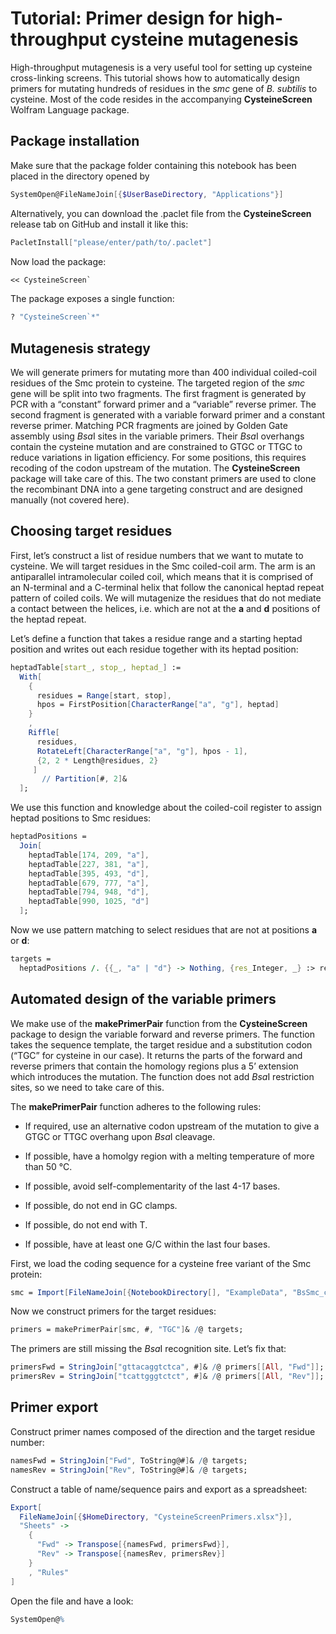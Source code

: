 # Tutorial: Primer design for high-throughput cysteine mutagenesis

High-throughput mutagenesis is a very useful tool for setting up cysteine cross-linking screens. This tutorial shows how to automatically design primers for mutating hundreds of residues in the *smc* gene of *B. subtilis* to cysteine. Most of the code resides in the accompanying **CysteineScreen** Wolfram Language package.

## Package installation

Make sure that the package folder containing this notebook has been placed in the directory opened by



```mathematica
SystemOpen@FileNameJoin[{$UserBaseDirectory, "Applications"}]
```

Alternatively, you can download the .paclet file from the **CysteineScreen** release tab on GitHub and install it like this:



```mathematica
PacletInstall["please/enter/path/to/.paclet"]
```

Now load the package:



```mathematica
<< CysteineScreen`
```

The package exposes a single function:



```mathematica
? "CysteineScreen`*"
```

[//]: # (No rules defined for Print)

## Mutagenesis strategy

We will generate primers for mutating more than 400 individual coiled-coil residues of the Smc protein to cysteine. The targeted region of the *smc* gene will be split into two fragments. The first fragment is generated by PCR with a “constant” forward primer and a “variable” reverse primer. The second fragment is generated with a variable forward primer and a constant reverse primer. Matching PCR fragments are joined by Golden Gate assembly using *Bsa*I sites in the variable primers. Their *Bsa*I overhangs contain the cysteine mutation and are constrained to GTGC or TTGC to reduce variations in ligation efficiency.  For some positions, this requires recoding of the codon upstream of the mutation. The **CysteineScreen** package will take care of this. The two constant primers are used to clone the recombinant DNA into a gene targeting construct and are designed manually (not covered here).

## Choosing target residues

First, let’s construct a list of residue numbers that we want to mutate to cysteine. We will target residues in the Smc coiled-coil arm. The arm is an antiparallel intramolecular coiled coil, which means that it is comprised of an N-terminal and a C-terminal helix that follow the canonical heptad repeat pattern of coiled coils. We will mutagenize the residues that do not mediate a contact between the helices, i.e. which are not at the **a** and **d** positions of the heptad repeat.

Let’s define a function that takes a residue range and a starting heptad position and writes out each residue together with its heptad position:



```mathematica
heptadTable[start_, stop_, heptad_] :=
  With[
    {
      residues = Range[start, stop],
      hpos = FirstPosition[CharacterRange["a", "g"], heptad]
    }
    ,
    Riffle[
      residues,
      RotateLeft[CharacterRange["a", "g"], hpos - 1], 
      {2, 2 * Length@residues, 2}
     ]
       // Partition[#, 2]&
  ];
```

We use this function and knowledge about the coiled-coil register to assign heptad positions to Smc residues:



```mathematica
heptadPositions = 
  Join[
    heptadTable[174, 209, "a"],
    heptadTable[227, 381, "a"],
    heptadTable[395, 493, "d"],
    heptadTable[679, 777, "a"],
    heptadTable[794, 948, "d"],
    heptadTable[990, 1025, "d"]
  ];
```

Now we use pattern matching to select residues that are not at positions **a** or **d**:



```mathematica
targets =
  heptadPositions /. {{_, "a" | "d"} -> Nothing, {res_Integer, _} :> res};
```

## Automated design of the variable primers

We make use of the **makePrimerPair** function from the **CysteineScreen** package to design the variable forward and reverse primers. The function takes the sequence template, the target residue and a substitution codon (“TGC” for cysteine in our case). It returns the parts of the forward and reverse primers that contain the homology regions plus a 5’ extension which introduces the mutation. The function does not add *Bsa*I restriction sites, so we need to take care of this.

The **makePrimerPair** function adheres to the following rules:

   + If required, use an alternative codon upstream of the mutation to give a GTGC or TTGC overhang upon *Bsa*I cleavage.

   + If possible, have a homolgy region with a melting temperature of more than 50 °C.

   + If possible, avoid self-complementarity of the last 4-17 bases.

   + If possible, do not end in GC clamps.

   + If possible, do not end with T.

   + If possible, have at least one G/C within the last four bases.

First, we load the coding sequence for a cysteine free variant of the Smc protein: 



```mathematica
smc = Import[FileNameJoin[{NotebookDirectory[], "ExampleData", "BsSmc_cysless.txt"}], "Text"];
```

Now we construct primers for the target residues:



```mathematica
primers = makePrimerPair[smc, #, "TGC"]& /@ targets;
```

The primers are still missing the *Bsa*I recognition site. Let’s fix that:



```mathematica
primersFwd = StringJoin["gttacaggtctca", #]& /@ primers[[All, "Fwd"]];
primersRev = StringJoin["tcattgggtctct", #]& /@ primers[[All, "Rev"]];
```

## Primer export

Construct primer names composed of the direction and the target residue number:



```mathematica
namesFwd = StringJoin["Fwd", ToString@#]& /@ targets;
namesRev = StringJoin["Rev", ToString@#]& /@ targets;
```

Construct a table of name/sequence pairs and export as a spreadsheet:



```mathematica
Export[
  FileNameJoin[{$HomeDirectory, "CysteineScreenPrimers.xlsx"}],
  "Sheets" ->
    {
      "Fwd" -> Transpose[{namesFwd, primersFwd}],
      "Rev" -> Transpose[{namesRev, primersRev}]
    }
    , "Rules"
]
```

Open the file and have a look:



```mathematica
SystemOpen@%
```

